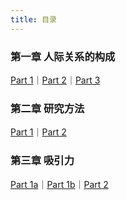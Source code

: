 ```yaml
---
title: 目录
---
```


### 第一章 人际关系的构成

[Part 1](/c1/1)｜[Part 2](/c1/2)｜[Part 3](/c1/3)

### 第二章 研究方法

[Part 1](/c2/1)｜[Part 2](/c2/2)

### 第三章 吸引力

[Part 1a](/c3/1a)｜[Part 1b](/c3/1b)｜[Part 2](/c3/2)
